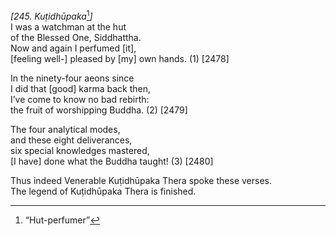 *\[245. Kuṭidhūpaka*[^1]*\]*  
I was a watchman at the hut  
of the Blessed One, Siddhattha.  
Now and again I perfumed \[it\],  
\[feeling well-\] pleased by \[my\] own hands. (1) \[2478\]

In the ninety-four aeons since  
I did that \[good\] karma back then,  
I’ve come to know no bad rebirth:  
the fruit of worshipping Buddha. (2) \[2479\]

The four analytical modes,  
and these eight deliverances,  
six special knowledges mastered,  
\[I have\] done what the Buddha taught! (3) \[2480\]

Thus indeed Venerable Kuṭidhūpaka Thera spoke these verses.  
The legend of Kuṭidhūpaka Thera is finished.  
[^1]: “Hut-perfumer”
